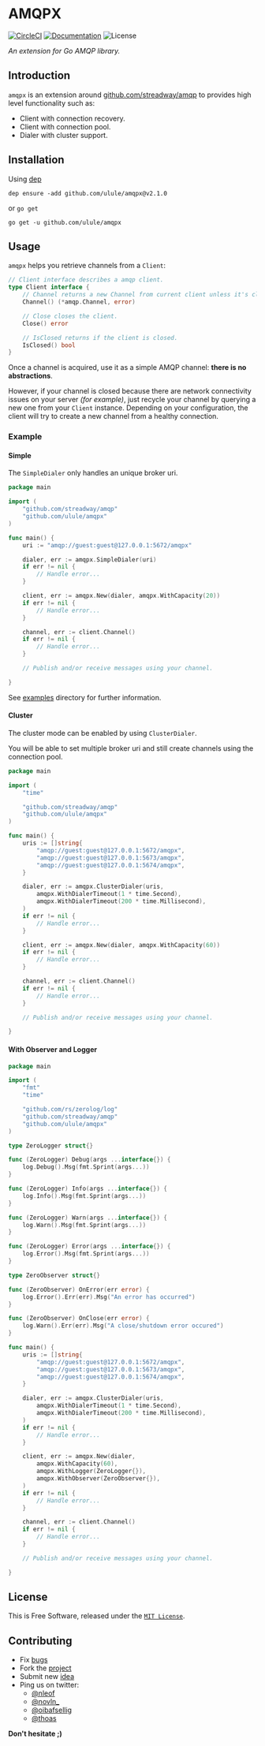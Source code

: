 # AMQPX

[![CircleCI][circle-img]][circle-url]
[![Documentation][godoc-img]][godoc-url]
![License][license-img]

*An extension for Go AMQP library.*

## Introduction

`amqpx` is an extension around [github.com/streadway/amqp](https://github.com/streadway/amqp) to provides high level functionality such as:

 * Client with connection recovery.
 * Client with connection pool.
 * Dialer with cluster support.

## Installation

Using [dep](https://github.com/golang/dep)

```console
dep ensure -add github.com/ulule/amqpx@v2.1.0
```

or `go get`

```console
go get -u github.com/ulule/amqpx
```

## Usage

`amqpx` helps you retrieve channels from a `Client`:

```go
// Client interface describes a amqp client.
type Client interface {
	// Channel returns a new Channel from current client unless it's closed.
	Channel() (*amqp.Channel, error)

	// Close closes the client.
	Close() error

	// IsClosed returns if the client is closed.
	IsClosed() bool
}
```

Once a channel is acquired, use it as a simple AMQP channel: **there is no abstractions**.

However, if your channel is closed because there are network connectivity issues on your server _(for example)_,
just recycle your channel by querying a new one from your `Client` instance.
Depending on your configuration, the client will try to create a new channel from a healthy connection.

### Example

#### Simple

The `SimpleDialer` only handles an unique broker uri.

```go
package main

import (
	"github.com/streadway/amqp"
	"github.com/ulule/amqpx"
)

func main() {
	uri := "amqp://guest:guest@127.0.0.1:5672/amqpx"

	dialer, err := amqpx.SimpleDialer(uri)
	if err != nil {
		// Handle error...
	}

	client, err := amqpx.New(dialer, amqpx.WithCapacity(20))
	if err != nil {
		// Handle error...
	}

	channel, err := client.Channel()
	if err != nil {
		// Handle error...
	}

	// Publish and/or receive messages using your channel.

}
```

See [examples](examples/simple) directory for further information.

#### Cluster

The cluster mode can be enabled by using `ClusterDialer`.

You will be able to set multiple broker uri and still create channels using the connection pool.

```go
package main

import (
	"time"

	"github.com/streadway/amqp"
	"github.com/ulule/amqpx"
)

func main() {
	uris := []string{
		"amqp://guest:guest@127.0.0.1:5672/amqpx",
		"amqp://guest:guest@127.0.0.1:5673/amqpx",
		"amqp://guest:guest@127.0.0.1:5674/amqpx",
	}

	dialer, err := amqpx.ClusterDialer(uris,
		amqpx.WithDialerTimeout(1 * time.Second),
		amqpx.WithDialerTimeout(200 * time.Millisecond),
	)
	if err != nil {
		// Handle error...
	}

	client, err := amqpx.New(dialer, amqpx.WithCapacity(60))
	if err != nil {
		// Handle error...
	}

	channel, err := client.Channel()
	if err != nil {
		// Handle error...
	}

	// Publish and/or receive messages using your channel.

}
```

#### With Observer and Logger

```go
package main

import (
	"fmt"
	"time"

	"github.com/rs/zerolog/log"
	"github.com/streadway/amqp"
	"github.com/ulule/amqpx"
)

type ZeroLogger struct{}

func (ZeroLogger) Debug(args ...interface{}) {
	log.Debug().Msg(fmt.Sprint(args...))
}

func (ZeroLogger) Info(args ...interface{}) {
	log.Info().Msg(fmt.Sprint(args...))
}

func (ZeroLogger) Warn(args ...interface{}) {
	log.Warn().Msg(fmt.Sprint(args...))
}

func (ZeroLogger) Error(args ...interface{}) {
	log.Error().Msg(fmt.Sprint(args...))
}

type ZeroObserver struct{}

func (ZeroObserver) OnError(err error) {
	log.Error().Err(err).Msg("An error has occurred")
}

func (ZeroObserver) OnClose(err error) {
	log.Warn().Err(err).Msg("A close/shutdown error occured")
}

func main() {
	uris := []string{
		"amqp://guest:guest@127.0.0.1:5672/amqpx",
		"amqp://guest:guest@127.0.0.1:5673/amqpx",
		"amqp://guest:guest@127.0.0.1:5674/amqpx",
	}

	dialer, err := amqpx.ClusterDialer(uris,
		amqpx.WithDialerTimeout(1 * time.Second),
		amqpx.WithDialerTimeout(200 * time.Millisecond),
	)
	if err != nil {
		// Handle error...
	}

	client, err := amqpx.New(dialer,
		amqpx.WithCapacity(60),
		amqpx.WithLogger(ZeroLogger{}),
		amqpx.WithObserver(ZeroObserver{}),
	)
	if err != nil {
		// Handle error...
	}

	channel, err := client.Channel()
	if err != nil {
		// Handle error...
	}

	// Publish and/or receive messages using your channel.

}
```

## License

This is Free Software, released under the [`MIT License`][license-url].

## Contributing

* Fix [bugs](https://github.com/ulule/amqpx/issues)
* Fork the [project](https://github.com/ulule/amqpx)
* Submit new [idea](https://github.com/ulule/amqpx/issues)
* Ping us on twitter:
  * [@nleof](https://twitter.com/nleof)
  * [@novln_](https://twitter.com/novln_)
  * [@oibafsellig](https://twitter.com/oibafsellig)
  * [@thoas](https://twitter.com/thoas)

**Don't hesitate ;)**

[godoc-url]: https://godoc.org/github.com/ulule/amqpx
[godoc-img]: https://godoc.org/github.com/ulule/amqpx?status.svg
[license-img]: https://img.shields.io/badge/license-MIT-blue.svg
[license-url]: LICENSE
[circle-url]: https://circleci.com/gh/ulule/amqpx/tree/master
[circle-img]: https://circleci.com/gh/ulule/amqpx.svg?style=shield&circle-token=a76e635936a3dc466d8ee83d9c03524598bae4b8
